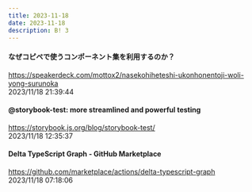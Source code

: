 ```yaml
---
title: 2023-11-18
date: 2023-11-18
description: B! 3
---
```


#### なぜコピペで使うコンポーネント集を利用するのか？
https://speakerdeck.com/mottox2/nasekohiheteshi-ukonhonentoji-woli-yong-surunoka<br>
2023/11/18 21:39:44<br>


#### @storybook-test: more streamlined and powerful testing
https://storybook.js.org/blog/storybook-test/<br>
2023/11/18 12:35:37<br>


#### Delta TypeScript Graph - GitHub Marketplace
https://github.com/marketplace/actions/delta-typescript-graph<br>
2023/11/18 07:18:06<br>


